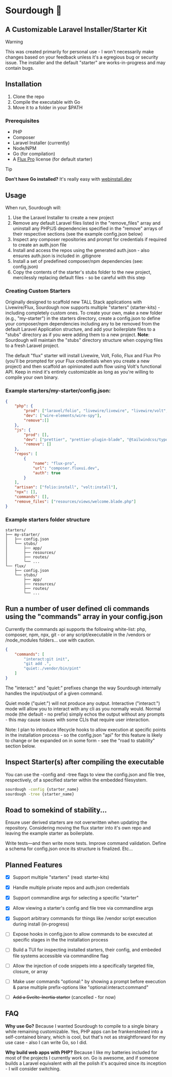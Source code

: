 # Sourdough 🍞
## A Customizable Laravel Installer/Starter Kit

> [!WARNING]
> This was created primarily for personal use - I won't necessarily make changes based on your feedback unless it's a egregious bug or security issue.
> The installer and the default "starter" are works-in-progress and may contain bugs.

## Installation

1. Clone the repo
2. Compile the executable with Go
3. Move it to a folder in your $PATH

### Prerequisites

- PHP
- Composer
- Laravel Installer (currently)
- Node/NPM
- Go (for compilation)
- A [Flux Pro](https://fluxui.dev/pricing) license (for default starter)

> [!TIP]
> **Don't have Go installed?** It's really easy with [webinstall.dev](https://webinstall.dev/golang/)

## Usage

When run, Sourdough will:

1. Use the Laravel Installer to create a new project
2. Remove any default Laravel files listed in the "remove_files" array and uninstall any PHP/JS dependencies specified in the "remove" arrays of their respective sections (see the example config.json below)
3. Inspect any composer repositories and prompt for credentials if required to create an auth.json file
4. Install and access the repos using the generated auth.json - also ensures auth.json is included in .gitignore
5. Install a set of predefined composer/npm dependencies (see: config.json)
6. Copy the contents of the starter's stubs folder to the new project, mercilessly replacing default files - so be careful with this step

### Creating Custom Starters

Originally designed to scaffold new TALL Stack applications with Livewire/Flux, Sourdough now supports multiple "starters" (starter-kits) - including completely custom ones. To create your own, make a new folder (e.g., "my-starter") in the starters directory, create a config.json to define your composer/npm dependencies including any to be removed from the default Laravel Application structure, and add your boilerplate files to a "stubs" directory as if you were adding them to a new project. **Note**: Sourdough will maintain the "stubs" directory structure when copying files to a fresh Laravel project.

The default "flux" starter will install Livewire, Volt, Folio, Flux and Flux Pro (you'll be prompted for your Flux credentials when you create a new project) and then scaffold an opinionated auth flow using Volt's functional API. Keep in mind it's entirely customizable as long as you're willing to compile your own binary.

### Example starters/my-starter/config.json:

```json
{
    "php": {
        "prod": ["laravel/folio", "livewire/livewire", "livewire/volt", "livewire/flux", "livewire/flux-pro"],
        "dev": ["wire-elements/wire-spy"],
        "remove":[]
    },
    "js": {
        "prod": [],
        "dev": ["prettier", "prettier-plugin-blade", "@tailwindcss/typography"],
        "remove": []
    },
    "repos": [
        {
            "name": "flux-pro",
            "url": "composer.fluxui.dev",
            "auth": true
        }
    ],
    "artisan": ["folio:install", "volt:install"],
    "npx": [],
    "commands": [],
    "remove_files": ["resources/views/welcome.blade.php"]
}
```

### Example starters folder structure

```
starters/
├── my-starter/
│   ├── config.json
│   └── stubs/
│       ├── app/
│       ├── resources/
│       ├── routes/
│       └── ...
└── flux/
    ├── config.json
    └── stubs/
        ├── app/
        ├── resources/
        ├── routes/
        └── ...
```

## Run a number of user defined cli commands using the "commands" array in your config.json

Currently the commands api supports the following white-list:
php, composer, npm, npx, git - or any script/executable in the /vendors or /node_modules folders... use with caution.

```json
{
    "commands": [
        "interact:git init",
        "git add .",
        "quiet:./vendor/bin/pint"
    ]
}
```

The "interact:" and "quiet:" prefixes change the way Sourdough internally handles the input/output of a given command.

Quiet mode ("quiet:") will not produce any output.
Interactive ("interact:") mode will allow you to interact with any cli as you normally would.
Normal mode (the default - no prefix) simply echos the output without any prompts - this may cause issues with some CLIs that require user interaction.

Note: I plan to introduce lifecycle hooks to allow execution at specific points in the installation process - so the config.json "api" for this feature is likely to change or be expanded on in some form - see the "road to stability" section below.

## Inspect Starter(s) after compiling the executable

You can use the -config and -tree flags to view the config.json and file tree, respectively, of a specified starter within the embedded filesystem.

```bash
sourdough -config {starter_name}
sourdough -tree {starter_name}
```

## Road to somekind of stability...

Ensure user derived starters are not overwritten when updating the repository. Considering moving the flux starter into it's own repo and leaving the example starter as boilerplate.

Write tests—and then write more tests. Improve command validation. Define a schema for config.json once its structure is finalized. Etc...

## Planned Features

- [x] Support multiple "starters" (read: starter-kits)
- [x] Handle multiple private repos and auth.json credentials
- [x] Support commandline args for selecting a specific "starter"
- [x] Allow viewing a starter's config and file tree via commandline args
- [x] Support arbitrary commands for things like /vendor script execution during install (in-progress)
- [ ] Expose hooks in config.json to allow commands to be executed at specific stages in the the installation process
- [ ] Build a TUI for inspecting installed starters, their config, and embeded file systems accessible via commandline flag
- [ ] Allow the injection of code snippets into a specifically targeted file, closure, or array
- [ ] Make user commands "optional:" by showing a prompt before execution & parse multiple prefix-options like "optional:interact:command"

- [ ] ~~Add a Svelte-Inertia starter~~ (cancelled - for now)

## FAQ

**Why use Go?** Because I wanted Sourdough to compile to a single binary while remaining customizable. Yes, PHP apps can be frankensteined into a self-contained binary, which is cool, but that's not as straightforward for my use case - also I can write Go, so I did.

**Why build web apps with PHP?** Because I like my batteries included for most of the projects I currently work on. Go is awesome, and if someone builds a Laravel equivalent with all the polish it's acquired since its inception - I will consider switching.

